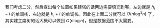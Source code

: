 我们考虑二分，然后查出每个位置如果建塔的话两边需要填充到哪，左边就是 $h_i - i$ 的单调栈，右边就是 $h_i + i$ 的单调栈。因此在上面二分就可以 $O(n\log^2 n)$ 了，其实建主席树的话大概可以做到 $O(n\log n)$，但是数据范围不太需要。
